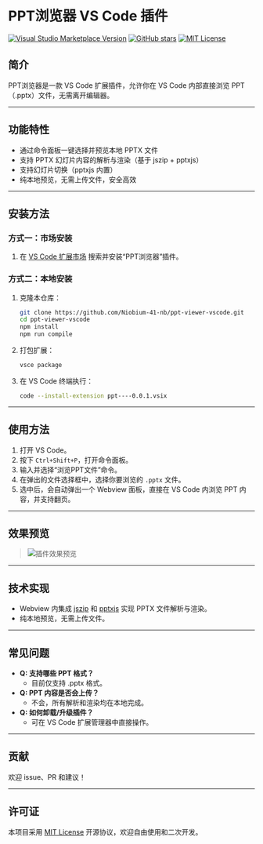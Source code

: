 # PPT浏览器 VS Code 插件

[![Visual Studio Marketplace Version](https://img.shields.io/visual-studio-marketplace/v/Niobium-41-nb.ppt-viewer-vscode?label=VS%20Code%20Marketplace)](https://marketplace.visualstudio.com/items?itemName=Niobium-41-nb.ppt-viewer-vscode)
[![GitHub stars](https://img.shields.io/github/stars/Niobium-41-nb/ppt-viewer-vscode?style=social)](https://github.com/Niobium-41-nb/ppt-viewer-vscode)
[![MIT License](https://img.shields.io/github/license/Niobium-41-nb/ppt-viewer-vscode)](LICENSE)

## 简介

PPT浏览器是一款 VS Code 扩展插件，允许你在 VS Code 内部直接浏览 PPT（.pptx）文件，无需离开编辑器。

---

## 功能特性

- 通过命令面板一键选择并预览本地 PPTX 文件
- 支持 PPTX 幻灯片内容的解析与渲染（基于 jszip + pptxjs）
- 支持幻灯片切换（pptxjs 内置）
- 纯本地预览，无需上传文件，安全高效

---

## 安装方法

### 方式一：市场安装

1. 在 [VS Code 扩展市场](https://marketplace.visualstudio.com/items?itemName=Niobium-41-nb.ppt-viewer-vscode) 搜索并安装“PPT浏览器”插件。

### 方式二：本地安装

1. 克隆本仓库：
   ```sh
   git clone https://github.com/Niobium-41-nb/ppt-viewer-vscode.git
   cd ppt-viewer-vscode
   npm install
   npm run compile
   ```
2. 打包扩展：
   ```sh
   vsce package
   ```
3. 在 VS Code 终端执行：
   ```sh
   code --install-extension ppt----0.0.1.vsix
   ```

---

## 使用方法

1. 打开 VS Code。
2. 按下 `Ctrl+Shift+P`，打开命令面板。
3. 输入并选择“浏览PPT文件”命令。
4. 在弹出的文件选择框中，选择你要浏览的 `.pptx` 文件。
5. 选中后，会自动弹出一个 Webview 面板，直接在 VS Code 内浏览 PPT 内容，并支持翻页。

---

## 效果预览

> ![插件效果预览](images/demo.gif)

---

## 技术实现

- Webview 内集成 [jszip](https://stuk.github.io/jszip/) 和 [pptxjs](https://gitbrent.github.io/PptxGenJS/) 实现 PPTX 文件解析与渲染。
- 纯本地预览，无需上传文件。

---

## 常见问题

- **Q: 支持哪些 PPT 格式？**
  - 目前仅支持 .pptx 格式。
- **Q: PPT 内容是否会上传？**
  - 不会，所有解析和渲染均在本地完成。
- **Q: 如何卸载/升级插件？**
  - 可在 VS Code 扩展管理器中直接操作。

---

## 贡献

欢迎 issue、PR 和建议！

---

## 许可证

本项目采用 [MIT License](LICENSE) 开源协议，欢迎自由使用和二次开发。
